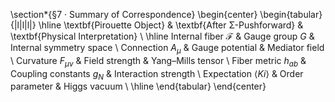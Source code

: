 \section*{§7 · Summary of Correspondence}
\begin{center}
\begin{tabular}{|l|l|l|}
\hline
\textbf{Pirouette Object} & \textbf{After Σ-Pushforward} & \textbf{Physical Interpretation} \\
\hline
Internal fiber $\mathcal{F}$ & Gauge group $G$ & Internal symmetry space \\
Connection $A_\mu$ & Gauge potential & Mediator field \\
Curvature $F_{\mu\nu}$ & Field strength & Yang–Mills tensor \\
Fiber metric $h_{ab}$ & Coupling constants $g_N$ & Interaction strength \\
Expectation $\langle Ki\rangle$ & Order parameter & Higgs vacuum \\
\hline
\end{tabular}
\end{center}